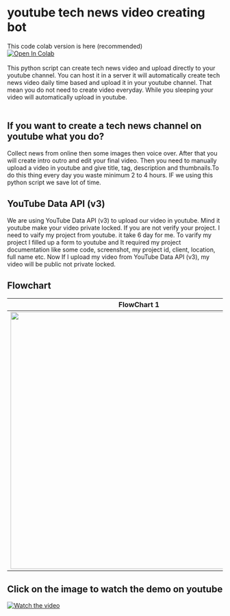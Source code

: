 # youtube tech news video creating bot
This code colab version is here (recommended)<br>
[![Open In Colab](https://colab.research.google.com/assets/colab-badge.svg)](https://colab.research.google.com/github/bmox/bot/blob/main/youtube_tech_news_bot.ipynb)<br>
<br>
This python script can create tech news video and upload directly to your youtube channel. You can host it in a server it will automatically create tech news video daily time based and upload it in your youtube channel. That mean you do not need to create video everyday. While you sleeping your video will automatically upload in youtube. <br>
<br>
## If you want to create a tech news channel on youtube what you do?<br>
Collect news from online then some images then voice over. After that you will create intro outro and edit your final video. Then you need to manually upload a video in youtube and give title, tag, description and thumbnails.To do this thing every day you waste minimum 2 to 4 hours. IF we using this python script we save lot of time.
##  YouTube Data API (v3)<br>
We are using YouTube Data API (v3) to upload our video in youtube. Mind it youtube make your video private locked. If you are not verify your project. I need to vaify my project from youtube. it take 6 day for me. To varify my project I  filled up a form to youtube and It required  my project documentation like some code, screenshot, my project id, client, location, full name etc. Now If I upload my video from YouTube Data API (v3), my video will be public not private locked.
##  Flowchart<br>
| FlowChart 1      | FlowChart  2      |
|------------|-------------|
| <img src="https://github.com/bmox/bot/blob/main/youtube_last%20uploads/flow_char1.png" width="600"> | <img src="https://github.com/bmox/bot/blob/main/youtube_last%20uploads/flow_chart2.png" width="600"> |
## Click on the image to watch the demo on youtube
 [![Watch the video](https://i.ytimg.com/vi/lIsj6j_mfzU/hqdefault.jpg)](https://youtu.be/lIsj6j_mfzU)

